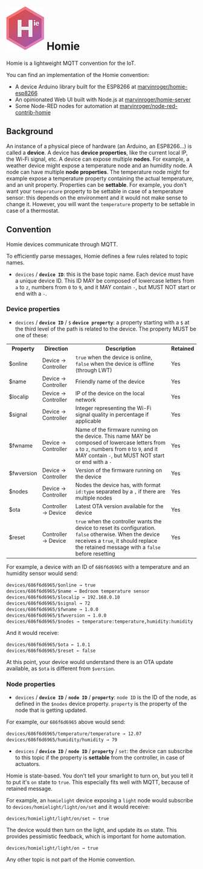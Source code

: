 ![Homie logo](logo.png) Homie
=============================

Homie is a lightweight MQTT convention for the IoT.

You can find an implementation of the Homie convention:

* A device Arduino library built for the ESP8266 at [marvinroger/homie-esp8266](https://github.com/marvinroger/homie-esp8266)
* An opinionated Web UI built with Node.js at [marvinroger/homie-server](https://github.com/marvinroger/homie-server)
* Some Node-RED nodes for automation at [marvinroger/node-red-contrib-homie](https://github.com/marvinroger/node-red-contrib-homie)

## Background

An instance of a physical piece of hardware (an Arduino, an ESP8266...) is called a **device**. A device has **device properties**, like the current local IP, the Wi-Fi signal, etc. A device can expose multiple **nodes**. For example, a weather device might expose a temperature node and an humidity node. A node can have multiple **node properties**. The temperature node might for example expose a temperature property containing the actual temperature, and an unit property. Properties can be **settable**. For example, you don't want your `temperature` property to be settable in case of a temperature sensor: this depends on the environment and it would not make sense to change it. However, you will want the `temperature` property to be settable in case of a thermostat.

## Convention

Homie devices communicate through MQTT.

To efficiently parse messages, Homie defines a few rules related to topic names.

* `devices` / **`device ID`**: this is the base topic name. Each device must have a unique device ID. This ID MAY be composed of lowercase letters from `a` to `z`, numbers from `0` to `9`, and it MAY contain `-`, but MUST NOT start or end with a `-`.

### Device properties

* `devices` / **`device ID`** / `$` **`device property`**: a property starting with a `$` at the third level of the path is related to the device. The property MUST be one of these:

<table>
  <tr>
    <th>Property</th>
    <th>Direction</th>
    <th>Description</th>
    <th>Retained</th>
  </tr>
  <tr>
    <td>$online</td>
    <td>Device → Controller</td>
    <td><code>true</code> when the device is online, <code>false</code> when the device is offline (through LWT)</td>
    <td>Yes</td>
  </tr>
  <tr>
    <td>$name</td>
    <td>Device → Controller</td>
    <td>Friendly name of the device</td>
    <td>Yes</td>
  </tr>
  <tr>
    <td>$localip</td>
    <td>Device → Controller</td>
    <td>IP of the device on the local network</td>
    <td>Yes</td>
  </tr>
  <tr>
    <td>$signal</td>
    <td>Device → Controller</td>
    <td>Integer representing the Wi-Fi signal quality in percentage if applicable</td>
    <td>Yes</td>
  </tr>
  <tr>
    <td>$fwname</td>
    <td>Device → Controller</td>
    <td>Name of the firmware running on the device. This name MAY be composed of lowercase letters from <code>a</code> to <code>z</code>, numbers from <code>0</code> to <code>9</code>, and it MAY contain <code>-</code>, but MUST NOT start or end with a <code>-</code></td>
    <td>Yes</td>
  </tr>
  <tr>
    <td>$fwversion</td>
    <td>Device → Controller</td>
    <td>Version of the firmware running on the device</td>
    <td>Yes</td>
  </tr>
  <tr>
    <td>$nodes</td>
    <td>Device → Controller</td>
    <td>Nodes the device has, with format <code>id:type</code> separated by a <code>,</code> if there are multiple nodes</td>
    <td>Yes</td>
  </tr>
  <tr>
    <td>$ota</td>
    <td>Controller → Device</td>
    <td>Latest OTA version available for the device</td>
    <td>Yes</td>
  </tr>
  <tr>
    <td>$reset</td>
    <td>Controller → Device</td>
    <td><code>true</code> when the controller wants the device to reset its configuration. <code>false</code> otherwise. When the device receives a <code>true</code>, it should replace the retained message with a <code>false</code> before resetting</td>
    <td>Yes</td>
  </tr>
</table>

For example, a device with an ID of `686f6d6965` with a temperature and an humidity sensor would send:

```
devices/686f6d6965/$online → true
devices/686f6d6965/$name → Bedroom temperature sensor
devices/686f6d6965/$localip → 192.168.0.10
devices/686f6d6965/$signal → 72
devices/686f6d6965/$fwname → 1.0.0
devices/686f6d6965/$fwversion → 1.0.0
devices/686f6d6965/$nodes → temperature:temperature,humidity:humidity
```

And it would receive:

```
devices/686f6d6965/$ota ← 1.0.1
devices/686f6d6965/$reset ← false
```

At this point, your device would understand there is an OTA update available, as `$ota` is different from `$version`.

### Node properties

* `devices` / **`device ID`** / **`node ID`** / **`property`**: `node ID` is the ID of the node, as defined in the `$nodes` device property. `property` is the property of the node that is getting updated.

For example, our `686f6d6965` above would send:

```
devices/686f6d6965/temperature/temperature → 12.07
devices/686f6d6965/humidity/humidity → 79
```

* `devices` / **`device ID`** / **`node ID`** / **`property`** / `set`: the device can subscribe to this topic if the property is **settable** from the controller, in case of actuators.

Homie is state-based. You don't tell your smarlight to turn on, but you tell it to put it's `on` state to `true`. This especially fits well with MQTT, because of retained message.

For example, an `homielight` device exposing a `light` node would subscribe to `devices/homielight/light/on/set` and it would receive:

```
devices/homielight/light/on/set ← true
```

The device would then turn on the light, and update its `on` state. This provides pessimistic feedback, which is important for home automation.

```
devices/homielight/light/on → true
```

Any other topic is not part of the Homie convention.
